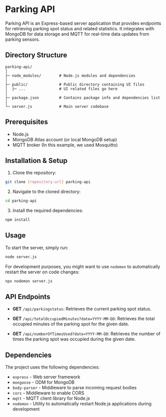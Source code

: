 # Parking API

Parking API is an Express-based server application that provides endpoints for retrieving parking spot status and related statistics. It integrates with MongoDB for data storage and MQTT for real-time data updates from parking sensors.

## Directory Structure

```
parking-api/
│
├─ node_modules/        # Node.js modules and dependencies
│
├─ public/              # Public directory containing UI files
│  ├─ ...               # UI related files go here
│
├─ package.json         # Contains package info and dependencies list
│
└─ server.js            # Main server codebase
```

## Prerequisites

- Node.js
- MongoDB Atlas account (or local MongoDB setup)
- MQTT broker (In this example, we used Mosquitto)

## Installation & Setup

1. Clone the repository:
```bash
git clone [repository-url] parking-api
```

2. Navigate to the cloned directory:
```bash
cd parking-api
```

3. Install the required dependencies:
```bash
npm install
```

## Usage

To start the server, simply run:

```bash
node server.js
```

For development purposes, you might want to use `nodemon` to automatically restart the server on code changes:

```bash
npx nodemon server.js
```

## API Endpoints

- **GET** `/api/parkingstatus`: Retrieves the current parking spot status.
  
- **GET** `/api/totalOccupiedMinutes?date=YYYY-MM-DD`: Retrieves the total occupied minutes of the parking spot for the given date.

- **GET** `/api/numberOfTimesUsed?date=YYYY-MM-DD`: Retrieves the number of times the parking spot was occupied during the given date.

## Dependencies

The project uses the following dependencies:

- `express` - Web server framework
- `mongoose` - ODM for MongoDB
- `body-parser` - Middleware to parse incoming request bodies
- `cors` - Middleware to enable CORS
- `mqtt` - MQTT client library for Node.js
- `nodemon` - Utility to automatically restart Node.js applications during development